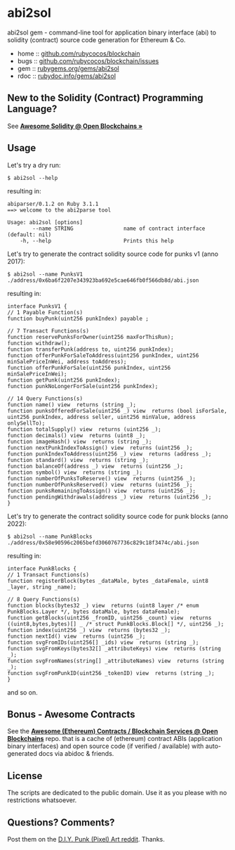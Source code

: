 # abi2sol


abi2sol gem - command-line tool for application binary interface (abi) to solidity (contract) source code generation for Ethereum & Co.


* home  :: [github.com/rubycocos/blockchain](https://github.com/rubycocos/blockchain)
* bugs  :: [github.com/rubycocos/blockchain/issues](https://github.com/rubycocos/blockchain/issues)
* gem   :: [rubygems.org/gems/abi2sol](https://rubygems.org/gems/abi2sol)
* rdoc  :: [rubydoc.info/gems/abi2sol](http://rubydoc.info/gems/abi2sol)



## New to the Solidity (Contract) Programming Language?

See [**Awesome Solidity @ Open Blockchains »**](https://github.com/openblockchains/awesome-solidity)




## Usage


Let's try a dry run:

```
$ abi2sol --help
```

resulting in:

```
abiparser/0.1.2 on Ruby 3.1.1
==> welcome to the abi2parse tool

Usage: abi2sol [options]
        --name STRING                name of contract interface (default: nil)
    -h, --help                       Prints this help
```


Let's try to generate the contract solidity source code
for punks v1 (anno 2017):

```
$ abi2sol --name PunksV1 ./address/0x6ba6f2207e343923ba692e5cae646fb0f566db8d/abi.json
```

resulting in:


``` solidity
interface PunksV1 {
// 1 Payable Function(s)
function buyPunk(uint256 punkIndex) payable ;

// 7 Transact Functions(s)
function reservePunksForOwner(uint256 maxForThisRun);
function withdraw();
function transferPunk(address to, uint256 punkIndex);
function offerPunkForSaleToAddress(uint256 punkIndex, uint256 minSalePriceInWei, address toAddress);
function offerPunkForSale(uint256 punkIndex, uint256 minSalePriceInWei);
function getPunk(uint256 punkIndex);
function punkNoLongerForSale(uint256 punkIndex);

// 14 Query Functions(s)
function name() view  returns (string _);
function punksOfferedForSale(uint256 _) view  returns (bool isForSale, uint256 punkIndex, address seller, uint256 minValue, address onlySellTo);
function totalSupply() view  returns (uint256 _);
function decimals() view  returns (uint8 _);
function imageHash() view  returns (string _);
function nextPunkIndexToAssign() view  returns (uint256 _);
function punkIndexToAddress(uint256 _) view  returns (address _);
function standard() view  returns (string _);
function balanceOf(address _) view  returns (uint256 _);
function symbol() view  returns (string _);
function numberOfPunksToReserve() view  returns (uint256 _);
function numberOfPunksReserved() view  returns (uint256 _);
function punksRemainingToAssign() view  returns (uint256 _);
function pendingWithdrawals(address _) view  returns (uint256 _);
}
```


Let's try to generate the contract solidity source code
for punk blocks (anno 2022):

```
$ abi2sol --name PunkBlocks ./address/0x58e90596c2065befd3060767736c829c18f3474c/abi.json
```

resulting in:

``` solidity
interface PunkBlocks {
// 1 Transact Functions(s)
function registerBlock(bytes _dataMale, bytes _dataFemale, uint8 _layer, string _name);

// 8 Query Functions(s)
function blocks(bytes32 _) view  returns (uint8 layer /* enum PunkBlocks.Layer */, bytes dataMale, bytes dataFemale);
function getBlocks(uint256 _fromID, uint256 _count) view  returns ((uint8,bytes,bytes)[] _ /* struct PunkBlocks.Block[] */, uint256 _);
function index(uint256 _) view  returns (bytes32 _);
function nextId() view  returns (uint256 _);
function svgFromIDs(uint256[] _ids) view  returns (string _);
function svgFromKeys(bytes32[] _attributeKeys) view  returns (string _);
function svgFromNames(string[] _attributeNames) view  returns (string _);
function svgFromPunkID(uint256 _tokenID) view  returns (string _);
}

```


and so on.



## Bonus - Awesome Contracts

See the [**Awesome (Ethereum) Contracts  / Blockchain Services @ Open Blockchains**](https://github.com/openblockchains/awesome-contracts) repo.
that is a cache of (ethereum) contract ABIs (application binary interfaces)
and  open source code (if verified / available)
with auto-generated docs via abidoc & friends.



## License

The scripts are dedicated to the public domain.
Use it as you please with no restrictions whatsoever.


## Questions? Comments?


Post them on the [D.I.Y. Punk (Pixel) Art reddit](https://old.reddit.com/r/DIYPunkArt). Thanks.

